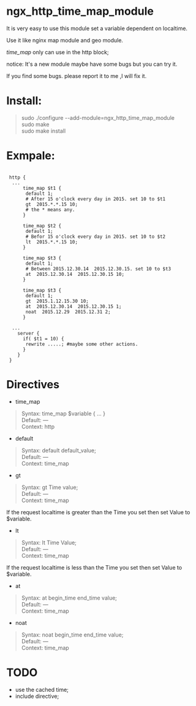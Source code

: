 # ngx_http_time_map_module

It is very easy to use this module set a variable dependent on localtime.

Use it like nginx map module and geo module.

*time_map* only can use in the http block;

notice: It's a new module maybe have some bugs but you can try it.

If you find some bugs. please report it to me ,I will fix it.

# Install:

> sudo ./configure  --add-module=ngx_http_time_map_module  
> sudo make  
> sudo make install  

# Exmpale:
```

 http {  
  ...  
      time_map $t1 {  
       default 1;   
       # After 15 o'clock every day in 2015. set 10 to $t1 
       gt  2015.*.*.15 10;  
       # the * means any.  
      }  
   
      time_map $t2 {  
       default 1;   
       # Befor 15 o'clock every day in 2015. set 10 to $t2 
       lt  2015.*.*.15 10;  
      }  
   
      time_map $t3 {  
       default 1;   
       # Between 2015.12.30.14  2015.12.30.15. set 10 to $t3 
       at  2015.12.30.14  2015.12.30.15 10;  
      }  
   
      time_map $t3 {  
       default 1;   
       gt  2015.1.12.15.30 10;  
       at  2015.12.30.14  2015.12.30.15 1;  
       noat  2015.12.29  2015.12.31 2;  
      }  
       
  ...  
    server {  
      if( $t1 = 10) {  
       rewrite .....; #maybe some other actions.  
      }  
    }  
 }

```


# Directives

* time_map

> Syntax:	time_map  $variable { ... }  
> Default:	—  
> Context:	http  

* default

> Syntax:	default default_value;  
> Default:	—    
> Context:	time_map    

* gt

> Syntax:	gt Time value;  
> Default:	—    
> Context:	time_map    

If the request localtime is greater than the Time you set  then set Value to $variable.

* lt

> Syntax:	lt Time Value;  
> Default:	—    
> Context:	time_map    

If the request localtime is less than the Time you set then set Value to $variable.

* at

> Syntax:	at begin_time end_time value;  
> Default:	—    
> Context:	time_map    

* noat

> Syntax:	noat begin_time end_time value;  
> Default:	—    
> Context:	time_map    


# TODO

* use the cached time;
* include directive;


